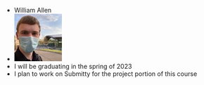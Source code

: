 - William Allen
- ![me](pfp.jpg)
- I will be graduating in the spring of 2023
- I plan to work on Submitty for the project portion of this course
